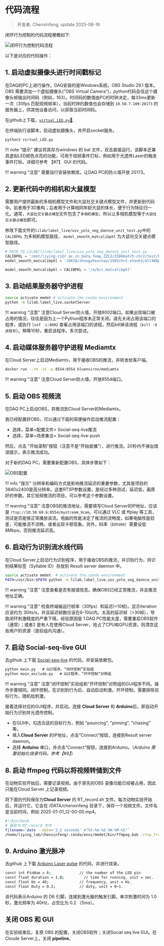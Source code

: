 # 代码流程
> 开发者: Chenxinfeng, update 2025-08-16

闭环行为控制的代码流程梗概如下:

![闭环行为控制代码流程](../../assets/images/Fig7_closed-loop_code_illustration.jpg)

以下是对应的代码操作：

## 1. 启动虚拟摄像头进行时间戳标记

在DAQ的PC上进行操作，DAQ安装的是Windows系统。OBS Studio 29.1 版本。OBS 需要添加一个虚拟摄像头("OBS Virtual Camera")，python代码会往这个摄像头帧输出时间码（例如，163）。时间码的数值由PC的时钟决定，每33ms更新一次（30fps 匹配视频帧率），当前时钟的数值也会存储到 `10.50.7.109:20173` 的服务器上，供其他设备访问，以获取当前时间码。

在github上下载，[`virtual_LED.py`🔗](https://github.com/chenxinfeng4/social-seq-live-client-GUI/blob/main/pyvirtualcam_LED/virtual_LED.py).

在终端执行该脚本，启动虚拟摄像头，并开启socket服务。

```bash
python3 virtual_LED.py
```

!!! note "提示"
    建议将其存为windows 的 bat 文件，双击直接运行。该脚本还兼具虚拟LED颜色点亮的功能，可用于视频事件打标，例如用于光遗传Laser的触发事件打标。详细可参考 【#7】 GUI 的代码。

!!! warning "注意"
    需要自行安装依赖库。让DAQ PC的防火墙开放 20173。


## 2. 更新代码中的相机和大鼠模型

需要用户提供最新的多相机模型文件和大鼠社交关键点模型文件，并更新到代码中。前者用于3D重构；后者用于计算相同年龄大鼠的体长，便于行为特征归一化。通常，`大鼠社交关键点模型`文件包含了`多相机模型`，所以让多相机模型等于`大鼠社交关键点模型`即可。

修改下面文件的`lilab/label_live/usv_yolo_seg_dannce_unit_test.py`中的 `CALIBPKL` 为多相机模型路径， `model_smooth_matcalibpkl` 为大鼠社交关键点模型路径。

```python
# PATH_TO_LILAB/lilab/label_live/usv_yolo_seg_dannce_unit_test.py
CALIBPKL = '/mnt/liying.cibr.ac.cn_Data_Temp_ZZC2/2506batch-chr2/test/ball/2025-06-13_10-16-58_ball.calibpkl'
model_smooth_matcalibpkl = '/DATA/zhongzhenchao/2501chr2-shank3/all400p/2025-01-05_15-04-37_l7_sm1_pm6.smoothed_foot.matcalibpkl'

model_smooth_matcalibpkl = CALIBPKL = '/a/b/c.matcalibpkl'
```

## 3. 启动结果服务器守护进程

```bash
source activate mmdet # activate the conda environment
python -m lilab.label_live.socketServer
```

!!! warning "注意"
    注意Cloud Server防火墙，开放8002端口。如果出现端口被占用的情况，往往是因为上一个Python程序未正常关闭。请先关闭占用该端口的程序，或执行 `lsof -i:8002` 查看占用该端口的进程，然后kill掉该进程（`kill -9 进程号`）。稍等10秒，重启该程序。多次尝试。


## 4. 启动媒体服务器守护进程 Mediamtx

在Cloud Server上启动Mediamtx，用于接收OBS的推流，并转发给客户端。

```bash
docker run --rm -it -p 8554:8554 bluenviron/mediamtx
```

!!! warning "注意"
    注意Cloud Server防火墙，开放8554端口。

## 5. 启动 OBS 视频流

在DAQ PC上启动OBS，并推流到Cloud Server的Mediamtx。

我已经配置好OBS，可以通过下面的简便操作启动推流配置：

- 选择，菜单>配置文件> Social-seq-live推流 
- 选择，菜单>场景集合> Social-seq-live-push

然后，点击 "开始录制"按钮（注意不是“开始直播”），进行推流。20秒内不弹出错误提示，表示推流成功。

对于新的DAQ PC，需要重新配置OBS，具体步骤如下：

![OBS配置](../../assets/images/Fig7_closed-loop_OBS.jpg)

!!! info "提示"
    分辨率和编码方式是影响推流延迟的重要参数，尤其是项目的3840x2400是高分辨率。这套RTSP参数设置，是经过多种测试，延迟低，画质好的参数。其它视频推流的项目，可以参考这个参数设置。

!!! warning "注意"
    注意OBS的推流地址，需要填写Cloud Server的IP地址，应该是 `rtsp://10.50.60.6:8554/mystream_9cam`。可以通过 VLC 或 ffplay 等工具，测试是否能够正常播放该流。电脑的性能决定了推流的流畅度，如果电脑性能较差，可能推流不流畅，或者出现卡顿现象。另外，码率（bitrate）需要设低 8Mbps，否则推流延迟高。



## 6. 启动行为识别流水线代码

在Cloud Server上启动行为识别程序，用于接收OBS的推流，并识别行为，将识别结果标签（Syllable ID）存放到 Result server daemon 中。

```bash
source activate mmdet  # activate the conda environment
PATH=/usr/bin:$PATH python -m lilab.label_live.usv_yolo_seg_dannce_unit_test
```

!!! warning "注意"
    注意查看是否有报错信息。确保OBS已经正常推流，并且推流地址正确。

!!! warning "注意"
    检查终端输运行帧率（30fps）和延迟(<10帧)。显示iteration 应该约为 30its/s，并且延迟帧数应该在6-10以内。太高的延迟帧（>30帧），导致闭环刺激精度的严重下降。经验原因是 1.DAQ PC性能太差，需要重启OBS软件（通常）；或者2 是有人在使用Cloud Server，抢占了CPU和GPU资源，则清空这些用户的资源（提前组内沟通）。

## 7. 启动 Social-seq-live GUI

去github 上下载 [Social-seq-live](https://github.com/chenxinfeng4/social-seq-live-client-GUI) 的代码，并安装依赖包。

```cmd
python main.py   # GUI程序，“闭环控制”实验组
python main_exclude.py   # GUI程序，“开环控制”对照组
```

!!! warning "注意"
    注意“闭环控制”实验组和“开环控制”对照组的GUI程序不同。操作步骤相同。闭环控制，在识别到行为后，自动启动刺激。开环控制，需要排除目标行为，随机给刺激。


接着选择对应的GUI程序，并启动。连接 **Cloud Server** 和 **Arduino**后，即自动开始行为识别并光遗传控制。

- 在GUI中，勾选合适的目标行为，例如 "pouncing", "pinning", "chasing" 等。
- 填入**Cloud Server** 的IP地址，点击“Connect”按钮，连接到Result server daemon。
- 选择 **Arduino** 串口，并点击“Connect”按钮，连接到Arduino。（*Arduino 需要初始化烧录代码，参考【#9】*）

## 8. 启动 ffmpeg 代码以将视频转储到文件

在动物实验开始后，需要记录视频。由于原先的OBS 录像功能已经被占用，因此只能在Cloud Server 上记录视频。

将下面的代码保存为**Cloud Server** 的 RT_record.sh 文件。每次动物实验开始后，并运行它。它会在 /DATA/chenxinfeng 目录下，保存一个视频文件。文件名是当前时间，例如 2025-01-01_12-00-00.mp4。

```bash
#!/bin/bash
# 保存为 RT_record 文件
filename=`date --date='2.2 seconds' +"%Y-%m-%d_%H-%M-%S"`
/home/liying_lab/chenxinfeng/.conda/envs/mmdet/bin/ffmpeg.bak -rtsp_transport tcp -t 00:15:06 -i rtsp://10.50.60.6:8554/mystream_9cam  -ss 00:00:02.2 -c:v hevc_nvenc  -b:v 10M -maxrate:v 20M  -preset:v p4 /DATA/chenxinfeng/${filename}.mp4
```

## 9. Arduino 激光脉冲

去github 上下载 [Arduino Laser pulse](https://github.com/chenxinfeng4/social-seq-live-client-GUI/blob/main/seqlive_board/seqlive_board.ino) 的代码，并进行烧录。

```bash
const int PinNum = 6;             // the number of the LED pin
const float duration = 1.0;         // time for running, unit = sec.
const float Hz = 40;              // frequency, unit = Hz.
const float Duty = 0.2;           // duty, unit = 0~1.
```
该代码表示Arduino 的 D6 引脚，连接到激光器的触发引脚。单次刺激时间为 1.0 秒，激光频率为 40Hz，占空比为 0.2 （5ms）。

## 关闭 OBS 和 GUI

在实验结束后，复原 OBS 的配置，关闭OBS软件；关闭Social seq live GUI。在Cloude Server上，关闭 **pipeline**。